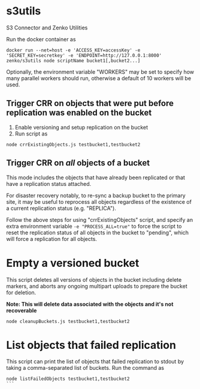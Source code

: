 # s3utils
S3 Connector and Zenko Utilities

Run the docker container as
```
docker run --net=host -e 'ACCESS_KEY=accessKey' -e 'SECRET_KEY=secretkey' -e 'ENDPOINT=http://127.0.0.1:8000' zenko/s3utils node scriptName bucket1[,bucket2...]
```

Optionally, the environment variable "WORKERS" may be set to specify
how many parallel workers should run, otherwise a default of 10
workers will be used.

## Trigger CRR on objects that were put before replication was enabled on the bucket

1. Enable versioning and setup replication on the bucket
2. Run script as
```
node crrExistingObjects.js testbucket1,testbucket2
```

## Trigger CRR on *all* objects of a bucket

This mode includes the objects that have already been replicated or
that have a replication status attached.

For disaster recovery notably, to re-sync a backup bucket to the
primary site, it may be useful to reprocess all objects regardless of
the existence of a current replication status (e.g. "REPLICA").

Follow the above steps for using "crrExistingObjects" script, and
specify an extra environment variable `-e "PROCESS_ALL=true"` to force
the script to reset the replication status of all objects in the
bucket to "pending", which will force a replication for all objects.

# Empty a versioned bucket

This script deletes all versions of objects in the bucket including delete markers,
and aborts any ongoing multipart uploads to prepare the bucket for deletion.

**Note: This will delete data associated with the objects and it's not recoverable**
```
node cleanupBuckets.js testbucket1,testbucket2
```

# List objects that failed replication

This script can print the list of objects that failed replication to stdout by
taking a comma-separated list of buckets. Run the command as

````
node listFailedObjects testbucket1,testbucket2
```
